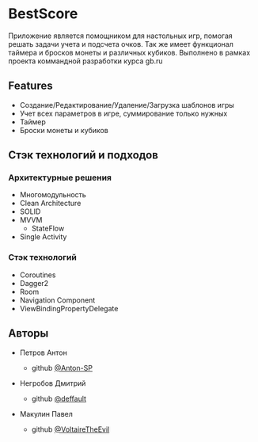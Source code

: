 # BestScore

Приложение является помощником для настольных игр, помогая решать задачи учета и подсчета очков. Так же имеет функционал таймера и бросков монеты и различных кубиков. Выполнено в рамках проекта коммандной разработки курса gb.ru


## Features

- Создание/Редактирование/Удаление/Загрузка шаблонов игры
- Учет всех параметров в игре, суммирование только нужных
- Таймер
- Броски монеты и кубиков


## Стэк технологий и подходов 

### Архитектурные решения

- Многомодульность
- Clean Architecture
- SOLID
- MVVM
  - StateFlow
- Single Activity

### Стэк технологий

- Coroutines
- Dagger2
- Room
- Navigation Component
- ViewBindingPropertyDelegate

## Авторы

- Петров Антон
  - github [@Anton-SP](https://github.com/Anton-SP)
  
- Негробов Дмитрий
  - github [@deffault](https://github.com/deffault)
  
- Макулин Павел
  - github [@VoltaireTheEvil](https://github.com/VoltaireTheEvil)
